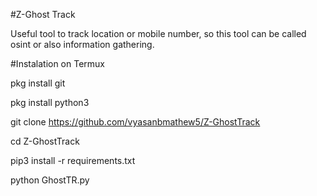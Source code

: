 #Z-Ghost Track

Useful tool to track location or mobile number, so this tool can be called osint or also information gathering.


#Instalation on Termux

pkg install git

pkg install python3

git clone https://github.com/vyasanbmathew5/Z-GhostTrack

cd Z-GhostTrack

pip3 install -r requirements.txt

python GhostTR.py
